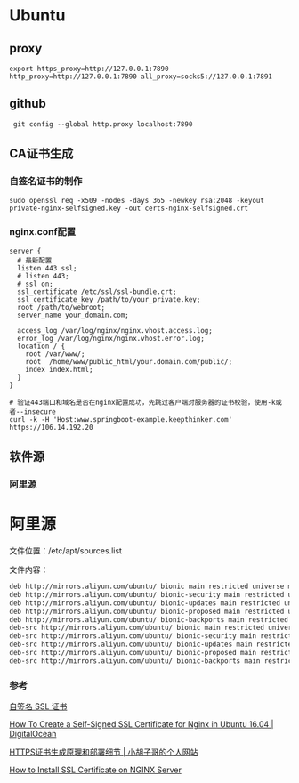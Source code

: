# Ubuntu

## proxy

```shell
export https_proxy=http://127.0.0.1:7890 http_proxy=http://127.0.0.1:7890 all_proxy=socks5://127.0.0.1:7891
```

## github

```shell
 git config --global http.proxy localhost:7890
```

## CA证书生成

### 自签名证书的制作

```shell
sudo openssl req -x509 -nodes -days 365 -newkey rsa:2048 -keyout private-nginx-selfsigned.key -out certs-nginx-selfsigned.crt
```

### nginx.conf配置

```shell
server {
  # 最新配置
  listen 443 ssl;
  # listen 443;
  # ssl on;
  ssl_certificate /etc/ssl/ssl-bundle.crt;
  ssl_certificate_key /path/to/your_private.key;
  root /path/to/webroot;
  server_name your_domain.com;

  access_log /var/log/nginx/nginx.vhost.access.log;
  error_log /var/log/nginx/nginx.vhost.error.log;
  location / {
    root /var/www/;
    root  /home/www/public_html/your.domain.com/public/;
    index index.html;
  }
}
```

```shell
# 验证443端口和域名是否在nginx配置成功，先跳过客户端对服务器的证书校验，使用-k或者--insecure
curl -k -H 'Host:www.springboot-example.keepthinker.com'  https://106.14.192.20
```

## 软件源

### 阿里源

# 阿里源

文件位置：/etc/apt/sources.list

文件内容：

```bash
deb http://mirrors.aliyun.com/ubuntu/ bionic main restricted universe multiverse
deb http://mirrors.aliyun.com/ubuntu/ bionic-security main restricted universe multiverse
deb http://mirrors.aliyun.com/ubuntu/ bionic-updates main restricted universe multiverse
deb http://mirrors.aliyun.com/ubuntu/ bionic-proposed main restricted universe multiverse
deb http://mirrors.aliyun.com/ubuntu/ bionic-backports main restricted universe multiverse
deb-src http://mirrors.aliyun.com/ubuntu/ bionic main restricted universe multiverse
deb-src http://mirrors.aliyun.com/ubuntu/ bionic-security main restricted universe multiverse
deb-src http://mirrors.aliyun.com/ubuntu/ bionic-updates main restricted universe multiverse
deb-src http://mirrors.aliyun.com/ubuntu/ bionic-proposed main restricted universe multiverse
deb-src http://mirrors.aliyun.com/ubuntu/ bionic-backports main restricted universe multiverse
```



### 参考

[自签名 SSL 证书](https://www.xtplayer.cn/ssl/self-signed-ssl/#%E8%87%AA%E7%AD%BE%E5%90%8D%E7%B1%BB%E5%9E%8B)

[How To Create a Self-Signed SSL Certificate for Nginx in Ubuntu 16.04 | DigitalOcean](https://www.digitalocean.com/community/tutorials/how-to-create-a-self-signed-ssl-certificate-for-nginx-in-ubuntu-16-04)

[HTTPS证书生成原理和部署细节 | 小胡子哥的个人网站](https://www.barretlee.com/blog/2015/10/05/how-to-build-a-https-server/)

[How to Install SSL Certificate on NGINX Server](https://phoenixnap.com/kb/install-ssl-certificate-nginx)
